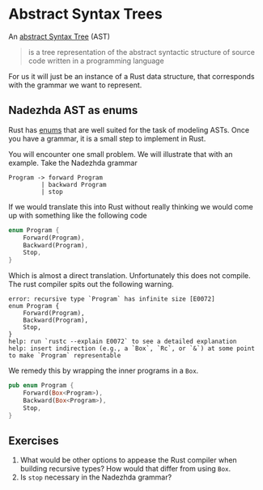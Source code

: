 # Abstract Syntax Trees
An [abstract Syntax Tree](https://en.wikipedia.org/wiki/Abstract_syntax_tree)
(AST)

> is a tree representation of the abstract syntactic structure of source code
> written in a programming language 

For us it will just be an instance of a Rust data structure, that corresponds
with the grammar we want to represent.

## Nadezhda AST as enums
Rust has [enums](https://doc.rust-lang.org/book/enums.html) that are well suited
for the task of modeling ASTs. Once you have a grammar, it is a small step to
implement in Rust.

You will encounter one small problem. We will illustrate that with an example.
Take the Nadezhda grammar

```plain
Program -> forward Program
         | backward Program
         | stop
```

If we would translate this into Rust without really thinking we would come up
with something like the following code

```rust
enum Program {
    Forward(Program),
    Backward(Program),
    Stop,
}
```

Which is almost a direct translation. Unfortunately this does not compile. The
rust compiler spits out the following warning.

```plain
error: recursive type `Program` has infinite size [E0072]
enum Program {
    Forward(Program),
    Backward(Program),
    Stop,
}
help: run `rustc --explain E0072` to see a detailed explanation
help: insert indirection (e.g., a `Box`, `Rc`, or `&`) at some point to make `Program` representable
```

We remedy this by wrapping the inner programs in a `Box`.

```rust
pub enum Program {
    Forward(Box<Program>),
    Backward(Box<Program>),
    Stop,
}
```

## Exercises
1. What would be other options to appease the Rust compiler when building
   recursive types? How would that differ from using `Box`.
2. Is `stop` necessary in the Nadezhda grammar?
